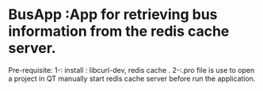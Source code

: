 # BusApp :App for retrieving bus information from the redis cache server.
Pre-requisite:
1-: install : libcurl-dev, redis cache .
2-:.pro file is use to open a project in QT
manually start redis cache server before run the application.


